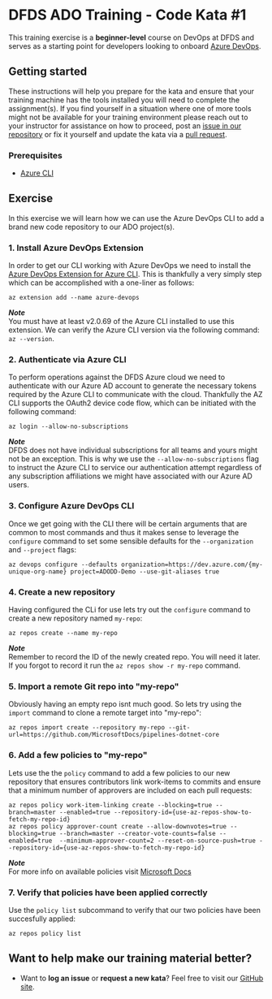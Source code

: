 DFDS ADO Training - Code Kata #1
======================================

This training exercise is a **beginner-level** course on DevOps at DFDS and serves as a starting point for developers looking to onboard [Azure DevOps](https://dev.azure.com/dfds).

## Getting started
These instructions will help you prepare for the kata and ensure that your training machine has the tools installed you will need to complete the assignment(s). If you find yourself in a situation where one of more tools might not be available for your training environment please reach out to your instructor for assistance on how to proceed, post an [issue in our repository](https://github.com/dfds/dojo/issues) or fix it yourself and update the kata via a [pull request](https://github.com/dfds/dojo/pulls).

### Prerequisites
* [Azure CLI](https://docs.microsoft.com/en-us/cli/azure/install-azure-cli)

## Exercise
In this exercise we will learn how we can use the Azure DevOps CLI to add a brand new code repository to our ADO project(s).

### 1. Install Azure DevOps Extension
In order to get our CLI working with Azure DevOps we need to install the [Azure DevOps Extension for Azure CLI](https://github.com/Azure/azure-devops-cli-extension). This is thankfully a very simply step which can be accomplished with a one-liner as follows:

```
az extension add --name azure-devops
```

***Note*** <br/>
You must have at least v2.0.69 of the Azure CLI installed to use this extension. We can verify the Azure CLI version via the following command: `az --version`.

### 2. Authenticate via Azure CLI
To perform operations against the DFDS Azure cloud we need to authenticate with our Azure AD account to generate the necessary tokens required by the Azure CLI to communicate with the cloud. Thankfully the AZ CLI supports the OAuth2 device code flow, which can be initiated with the following command:

```
az login --allow-no-subscriptions
```

***Note*** <br/>
DFDS does not have individual subscriptions for all teams and yours might not be an exception. This is why we use the `--allow-no-subscriptions` flag to instruct the Azure CLI to service our authentication attempt regardless of any subscription affiliations we might have associated with our Azure AD users.

### 3. Configure Azure DevOps CLI
Once we get going with the CLI there will be certain arguments that are common to most commands and thus it makes sense to leverage the `configure` command to set some sensible defaults for the `--organization` and `--project` flags:

```
az devops configure --defaults organization=https://dev.azure.com/{my-unique-org-name} project=ADODD-Demo --use-git-aliases true
```

### 4. Create a new repository
Having configured the CLi for use lets try out the `configure` command to create a new repository named `my-repo`:

```
az repos create --name my-repo
```

***Note*** <br/>
Remember to record the ID of the newly created repo. You will need it later. If you forgot to record it run the `az repos show -r my-repo` command.

### 5. Import a remote Git repo into "my-repo"
Obviously having an empty repo isnt much good. So lets try using the `import` command to clone a remote target into "my-repo":

```
az repos import create --repository my-repo --git-url=https://github.com/MicrosoftDocs/pipelines-dotnet-core
```

### 6. Add a few policies to "my-repo"
Lets use the the `policy` command to add a few policies to our new repository that ensures contributors link work-items to commits and ensure that a minimum number of approvers are included on each pull requests:

```
az repos policy work-item-linking create --blocking=true --branch=master --enabled=true --repository-id={use-az-repos-show-to-fetch-my-repo-id}
az repos policy approver-count create --allow-downvotes=true --blocking=true --branch=master --creator-vote-counts=false --enabled=true  --minimum-approver-count=2 --reset-on-source-push=true --repository-id={use-az-repos-show-to-fetch-my-repo-id}
```

***Note*** <br/>
For more info on available policies visit [Microsoft Docs](https://docs.microsoft.com/en-us/cli/azure/ext/azure-devops/repos/policy?view=azure-cli-latest)

### 7. Verify that policies have been applied correctly
Use the `policy list` subcommand to verify that our two policies have been succesfully applied:

```
az repos policy list
```

## Want to help make our training material better?
 * Want to **log an issue** or **request a new kata**? Feel free to visit our [GitHub site](https://github.com/dfds/dojo/issues).
